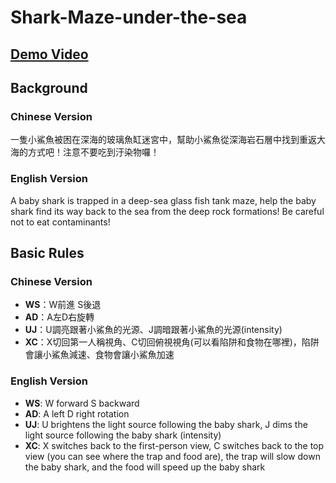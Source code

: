 # Shark-Maze-under-the-sea
## [Demo Video](https://youtu.be/ZfoNAi4lDgc)
## Background
### Chinese Version
一隻小鯊魚被困在深海的玻璃魚缸迷宮中，幫助小鯊魚從深海岩石層中找到重返大海的方式吧！注意不要吃到汙染物囉！

### English Version
A baby shark is trapped in a deep-sea glass fish tank maze, help the baby shark find its way back to the sea from the deep rock formations! Be careful not to eat contaminants!

## Basic Rules
### Chinese Version
- **WS**：W前進 S後退
- **AD**：A左D右旋轉
- **UJ**：U調亮跟著小鯊魚的光源、J調暗跟著小鯊魚的光源(intensity)
- **XC**：X切回第一人稱視角、C切回俯視視角(可以看陷阱和食物在哪裡)，陷阱會讓小鯊魚減速、食物會讓小鯊魚加速

### English Version
- **WS**: W forward S backward
- **AD**: A left D right rotation
- **UJ**: U brightens the light source following the baby shark, J dims the light source following the baby shark (intensity)
- **XC**: X switches back to the first-person view, C switches back to the top view (you can see where the trap and food are), the trap will slow down the baby shark, and the food will speed up the baby shark
